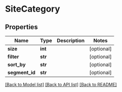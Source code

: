 # SiteCategory

## Properties
Name | Type | Description | Notes
------------ | ------------- | ------------- | -------------
**size** | **int** |  | [optional] 
**filter** | **str** |  | [optional] 
**sort_by** | **str** |  | [optional] 
**segment_id** | **str** |  | [optional] 

[[Back to Model list]](../README.md#documentation-for-models) [[Back to API list]](../README.md#documentation-for-api-endpoints) [[Back to README]](../README.md)

